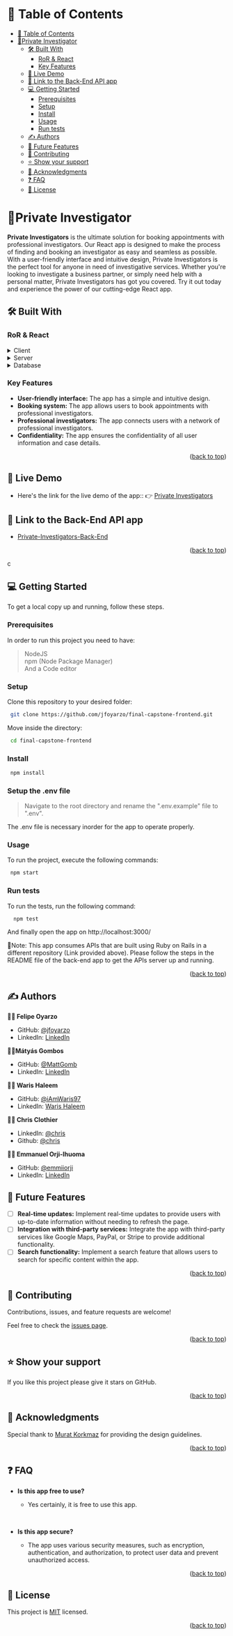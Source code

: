 <a name="readme-top"></a>

<!-- TABLE OF CONTENTS -->

# 📗 Table of Contents

- [📗 Table of Contents](#-table-of-contents)
- [👴Private Investigator ](#private-investigator-)
  - [🛠 Built With ](#-built-with-)
    - [RoR \& React ](#ror--react-)
    - [Key Features ](#key-features-)
  - [🚀 Live Demo ](#-live-demo-)
  - [🔗 Link to the Back-End API app ](#-link-to-the-back-end-api-app-)
  - [💻 Getting Started ](#-getting-started-)
    - [Prerequisites](#prerequisites)
    - [Setup](#setup)
    - [Install](#install)
    - [Usage](#usage)
    - [Run tests](#run-tests)
  - [✍ Authors ](#-authors-)
  - [🔭 Future Features ](#-future-features-)
  - [🤝 Contributing ](#-contributing-)
  - [⭐️ Show your support ](#️-show-your-support-)
  - [🙏 Acknowledgments ](#-acknowledgments-)
  - [❓ FAQ ](#-faq-)
  - [📝 License ](#-license-)

<!-- PROJECT DESCRIPTION -->

# 👴Private Investigator <a name="about-project"></a>

**Private Investigators** is the ultimate solution for booking appointments with professional investigators. Our React app is designed to make the process of finding and booking an investigator as easy and seamless as possible. With a user-friendly interface and intuitive design, Private Investigators is the perfect tool for anyone in need of investigative services. Whether you're looking to investigate a business partner, or simply need help with a personal matter, Private Investigators has got you covered. Try it out today and experience the power of our cutting-edge React app.

## 🛠 Built With <a name="built-with"></a>

### RoR & React <a name="tech-stack"></a>

<details>
  <summary>Client</summary>
  <ul>
    <li><a href="https://react.dev/">ReactJS</a></li>
  </ul>
</details>

<details>
  <summary>Server</summary>
  <ul>
    <li><a href="https://rubyonrails.org/">/Rails/Rack</a></li>
  </ul>
</details>

<details>
<summary>Database</summary>
  <ul>
    <li><a href="https://www.postgresql.org/">PostgreSQL</a></li>
  </ul>
</details>

<!-- Features -->

### Key Features <a name="key-features"></a>

- **User-friendly interface:** The app has a simple and intuitive design.
- **Booking system:** The app allows users to book appointments with professional investigators.
- **Professional investigators:** The app connects users with a network of professional investigators.
- **Confidentiality:** The app ensures the confidentiality of all user information and case details.

<p align="right">(<a href="#readme-top">back to top</a>)</p>

<!-- LIVE DEMO -->

## 🚀 Live Demo <a name="live-demo"></a>

- Here's the link for the live demo of the app:: 👉 [Private Investigators](https://private-investigators.onrender.com)

## 🔗 Link to the Back-End API app <a name="link-to-back"></a>

- [Private-Investigators-Back-End](https://github.com/emmiiorji/private-investigators-backend)

<p align="right">(<a href="#readme-top">back to top</a>)</p>

<!-- GETTING STARTED -->c

## 💻 Getting Started <a name="getting-started"></a>

To get a local copy up and running, follow these steps.

### Prerequisites

In order to run this project you need to have:

> NodeJS </br>
> npm (Node Package Manager) </br>
> And a Code editor

### Setup

Clone this repository to your desired folder:

```sh
 git clone https://github.com/jfoyarzo/final-capstone-frontend.git
```

Move inside the directory:

```sh
 cd final-capstone-frontend
```

### Install

```sh
 npm install
```

### Setup the .env file

>Navigate to the root directory and rename the ".env.example" file to ".env".

The .env file is necessary inorder for the app to operate properly.

### Usage

To run the project, execute the following commands:

```sh
 npm start
```

### Run tests

To run the tests, run the following command:

```
  npm test
```

And finally open the app on http://localhost:3000/

🔔Note: This app consumes APIs that are built using Ruby on Rails in a different repository (Link provided above).
Please follow the steps in the README file of the back-end app to get the APIs server up and running.

<p align="right">(<a href="#readme-top">back to top</a>)</p>

<!-- AUTHORS -->

## ✍ Authors <a name="authors"></a>

**👨‍💻 Felipe Oyarzo**

- GitHub: [@jfoyarzo](https://github.com/jfoyarzo)
- LinkedIn: [LinkedIn](https://www.linkedin.com/in/jorge-felipe-oyarzo-contreras)

**👨‍💻Mátyás Gombos**

- GitHub: [@MattGomb](https://github.com/MattGomb)
- LinkedIn: [LinkedIn](https://www.linkedin.com/in/gombos-matyas/)

**👨‍💻 Waris Haleem**

- GitHub: [@iAmWaris97](https://github.com/iAmWaris97)
- LinkedIn: [Waris Haleem](https://www.linkedin.com/in/waris-haleem/)

**👨‍💻 Chris Clothier**
- LinkedIn: [@chris](https://www.linkedin.com/in/crclothier/)
- Github: [@chris](https://github.com/CRClothier)

**👨‍💻 Emmanuel Orji-Ihuoma**

- GitHub: [@emmiiorji](https://github.com/emmiiorji)
- LinkedIn: [LinkedIn](https://linkedin.com/in/orji-emmanuel)

<!-- FUTURE FEATURES -->

## 🔭 Future Features <a name="future-features"></a>

- [ ] **Real-time updates:** Implement real-time updates  to provide users with up-to-date information without needing to refresh the page.
- [ ] **Integration with third-party services:** Integrate the app with third-party services like Google Maps, PayPal, or Stripe to provide additional functionality.
- [ ] **Search functionality:** Implement a search feature that allows users to search for specific content within the app.

<p align="right">(<a href="#readme-top">back to top</a>)</p>

<!-- CONTRIBUTING -->

## 🤝 Contributing <a name="contributing"></a>

Contributions, issues, and feature requests are welcome!

Feel free to check the [issues page](../../issues/).

<p align="right">(<a href="#readme-top">back to top</a>)</p>

<!-- SUPPORT -->

## ⭐️ Show your support <a name="support"></a>

If you like this project please give it stars on GitHub.

<p align="right">(<a href="#readme-top">back to top</a>)</p>

<!-- ACKNOWLEDGEMENTS -->

## 🙏 Acknowledgments <a name="acknowledgements"></a>

Special thank to [Murat Korkmaz](https://www.behance.net/muratk) for providing the design guidelines.

<p align="right">(<a href="#readme-top">back to top</a>)</p>

<!-- FAQ (optional) -->

## ❓ FAQ <a name="faq"></a>

- **Is this app free to use?**

  - Yes certainly, it is free to use this app.

<br>

- **Is this app secure?**

  - The app uses various security measures, such as encryption, authentication, and authorization, to protect user data and prevent unauthorized access.

<p align="right">(<a href="#readme-top">back to top</a>)</p>

<!-- LICENSE -->

## 📝 License <a name="license"></a>

This project is [MIT](./LICENSE) licensed.

<p align="right">(<a href="#readme-top">back to top</a>)</p>
